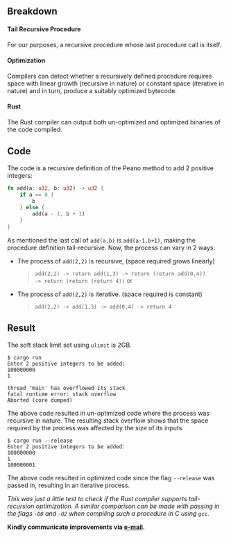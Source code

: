 <!--Attributes
title: Sample of tail recursion optimization in Rust
link: sample-of-tail-recursion-optimization-in-rust
published_date: 2023-01-08
meta_description: Showing optimization by overflowing the stack
tags: optimization, rust 
-->

## Breakdown

#### Tail Recursive Procedure

For our purposes, a recursive procedure whose last procedure call is itself.

#### Optimization

Compilers can detect whether a recursively defined procedure requires space with linear growth (recursive in nature) or constant space (iterative in nature) and in turn, produce a suitably optimized bytecode.

#### Rust

The Rust compiler can output both un-optimized and optimized binaries of the code compiled.

## Code

The code is a recursive definition of the Peano method to add 2 positive integers:

```rust
fn add(a: u32, b: u32) -> u32 {
    if a == 0 {
        b
    } else {
        add(a - 1, b + 1)
    }
}
```

As mentioned the last call of `add(a,b)` is `add(a-1,b+1)`, making the procedure definition tail-recursive. Now, the process can vary in 2 ways:

* The process of `add(2,2)` is recursive, (space required grows linearly)
  > `add(2,2) -> return add(1,3) -> return (return add(0,4))`  
  > `-> return (return (return 4))`
  or

* The process of `add(2,2)` is iterative. (space required is constant)
  > `add(2,2) -> add(1,3) -> add(0,4) -> return 4`

## Result

The soft stack limit set using `ulimit` is 2GB.

```text
$ cargo run
Enter 2 positive integers to be added: 
100000000
1

thread 'main' has overflowed its stack
fatal runtime error: stack overflow
Aborted (core dumped)
```

The above code resulted in un-optimized code where the process was recursive in nature. The resulting stack overflow shows that the space required by the process was affected by the size of its inputs.

```text
$ cargo run --release
Enter 2 positive integers to be added: 
100000000
1
100000001
```

The above code resulted in optimized code since the flag `--release` was passed in, resulting in an iterative process.

*This was just a little test to check if the Rust compiler supports tail-recursion optimization. A similar comparison can be made with passing in the flags `-O0` and `-O2` when compiling such a procedure in C using `gcc`.*

**Kindly communicate improvements via [e-mail](mailto:saumay03pro@gmail.com).**
